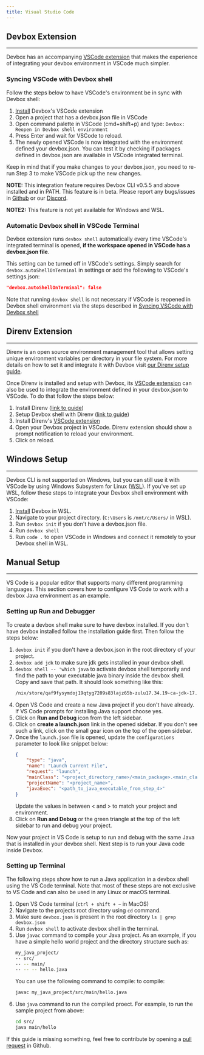 ```yaml
---
title: Visual Studio Code 
---
```


## Devbox Extension
___

Devbox has an accompanying [VSCode extension](vscode:extension/jetify-com.devbox) that makes the experience of integrating your devbox environment in VSCode much simpler. 

### Syncing VSCode with Devbox shell
Follow the steps below to have VSCode's environment be in sync with Devbox shell:

1. [Install](vscode:extension/jetify-com.devbox) Devbox's VSCode extension
2. Open a project that has a devbox.json file in VSCode
3. Open command palette in VSCode (cmd+shift+p) and type: `Devbox: Reopen in Devbox shell environment`
4. Press Enter and wait for VSCode to reload.
5. The newly opened VSCode is now integrated with the environment defined your devbox.json. You can test it by checking if packages defined in devbox.json are available in VSCode integrated terminal.

Keep in mind that if you make changes to your devbox.json, you need to re-run Step 3 to make VSCode pick up the new changes.

**NOTE:** This integration feature requires Devbox CLI v0.5.5 and above installed and in PATH. This feature is in beta. Please report any bugs/issues in [Github](https://github.com/jetify-com/devbox) or our [Discord](https://discord.gg/Rr5KPJq7).

**NOTE2:** This feature is not yet available for Windows and WSL.

### Automatic Devbox shell in VSCode Terminal

Devbox extension runs `devbox shell` automatically every time VSCode's integrated terminal is opened, **if the workspace opened in VSCode has a devbox.json file**. 

This setting can be turned off in VSCode's settings. Simply search for `devbox.autoShellOnTerminal` in settings or add the following to VSCode's settings.json:
```json
"devbox.autoShellOnTerminal": false
```
Note that running `devbox shell` is not necessary if VSCode is reopened in Devbox shell environment via the steps described in [Syncing VSCode with Devbox shell](#syncing-vscode-with-devbox-shell)

## Direnv Extension
___
Direnv is an open source environment management tool that allows setting unique environment variables per directory in your file system. For more details on how to set it and integrate it with Devbox visit [our Direnv setup guide](../direnv/).

Once Direnv is installed and setup with Devbox, its [VSCode extension](vscode:extension/mkhl.direnv) can also be used to integrate the environment defined in your devbox.json to VSCode. To do that follow the steps below:

1. Install Direnv ([link to guide](https://direnv.net/#basic-installation))
2. Setup Devbox shell with Direnv ([link to guide](../direnv/#setting-up-devbox-shell-and-direnv))
3. Install Direnv's [VSCode extension](vscode:extension/mkhl.direnv)
4. Open your Devbox project in VSCode. Direnv extension should show a prompt notification to reload your environment.
5. Click on reload.

## Windows Setup
___
Devbox CLI is not supported on Windows, but you can still use it with VSCode by using Windows Subsystem for Linux ([WSL](https://learn.microsoft.com/en-us/windows/wsl/install)). If you've set up WSL, follow these steps to integrate your Devbox shell environment with VSCode:

1. [Install](https://www.jetify.com/devbox/docs/installing_devbox/) Devbox in WSL.
2. Navigate to your project directory. (`C:\Users` is `/mnt/c/Users/` in WSL).
3. Run `devbox init` if you don't have a devbox.json file.
4. Run `devbox shell`
5. Run `code .` to open VSCode in Windows and connect it remotely to your Devbox shell in WSL.
## Manual Setup
___
VS Code is a popular editor that supports many different programming languages. This section covers how to configure VS Code to work with a devbox Java environment as an example.

### Setting up Run and Debugger
To create a devbox shell make sure to have devbox installed. If you don't have devbox installed follow the installation guide first. Then follow the steps below:

1. `devbox init` if you don't have a devbox.json in the root directory of your project.
2. `devbox add jdk` to make sure jdk gets installed in your devbox shell.
3. `devbox shell -- 'which java` to activate devbox shell temporarily and find the path to your executable java binary inside the devbox shell. Copy and save that path. It should look something like this:
    ```bash
    /nix/store/qaf9fysymdoj19qtyg7209s83lajz65b-zulu17.34.19-ca-jdk-17.0.3/bin/java
    ```
4. Open VS Code and create a new Java project if you don't have already. If VS Code prompts for installing Java support choose yes.
5. Click on **Run and Debug** icon from the left sidebar.
6. Click on **create a launch.json** link in the opened sidebar. If you don't see such a link, click on the small gear icon on the top of the open sidebar.
7. Once the `launch.json` file is opened, update the `configurations` parameter to look like snippet below:
    ```json
    {
        "type": "java",
        "name": "Launch Current File",
        "request": "launch",
        "mainClass": "<project_directory_name>/<main_package>.<main_class>",
        "projectName": "<project_name>",
        "javaExec": "<path_to_java_executable_from_step_4>"
    }
    ```
    Update the values in between < and > to match your project and environment.
8. Click on **Run and Debug** or the green triangle at the top of the left sidebar to run and debug your project.

Now your project in VS Code is setup to run and debug with the same Java that is installed in your devbox shell. Next step is to run your Java code inside Devbox.

### Setting up Terminal

The following steps show how to run a Java application in a devbox shell using the VS Code terminal. Note that most of these steps are not exclusive to VS Code and can also be used in any Linux or macOS terminal.

1. Open VS Code terminal (`ctrl + shift + ~` in MacOS)
2. Navigate to the projects root directory using `cd` command.
3. Make sure `devbox.json` is present in the root directory `ls | grep devbox.json`
4. Run `devbox shell` to activate devbox shell in the terminal.
5. Use `javac` command to compile your Java project. As an example, if you have a simple hello world project and the directory structure such as: 
    ```bash
    my_java_project/
    -- src/
    -- -- main/
    -- -- -- hello.java
    ```
    You can use the following command to compile:
    to compile:
    ```bash
    javac my_java_project/src/main/hello.java
    ```
6. Use `java` command to run the compiled proect. For example, to run the sample project from above:
    ```bash
    cd src/
    java main/hello
    ```

If this guide is missing something, feel free to contribute by opening a [pull request](https://github.com/jetify-com/devbox/pulls) in Github.